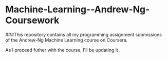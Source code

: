 # Machine-Learning--Andrew-Ng-Coursework

###This repository contains all my programming assignment submissions of the Andrew-Ng Machine Learning course on Coursera.

As I proceed futher with the course, I'll be updating it .


